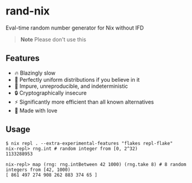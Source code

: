 # rand-nix

Eval-time random number generator for Nix without IFD

> **Note** Please don't use this

## Features

- 🔥 Blazingly slow
- 🙏 Perfectly uniform distributions if you believe in it
- 🚀 Impure, unreproducible, and indeterministic
- 🔒 Cryptographically insecure
- ⚡ Significantly more efficient than all known alternatives
- 💖 Made with love

## Usage

```console
$ nix repl . --extra-experimental-features "flakes repl-flake"
nix-repl> rng.int # random integer from [0, 2^32)
1133288953

nix-repl> map (rng: rng.intBetween 42 1000) (rng.take 8) # 8 random integers from [42, 1000)
[ 861 497 274 908 262 883 374 65 ]
```
